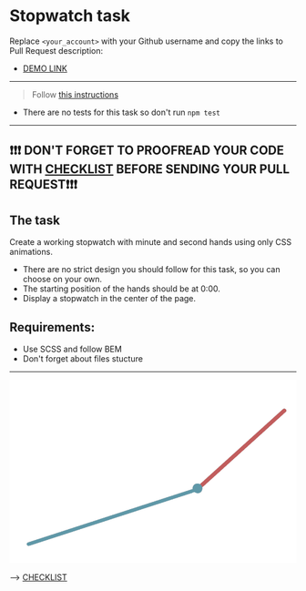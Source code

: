 # Stopwatch task

Replace `<your_account>` with your Github username and copy the links to Pull Request description:

- [DEMO LINK](https://Duster-1.github.io/layout_stop-watch/)

---

> Follow [this instructions](https://github.com/mate-academy/layout_task-guideline#how-to-solve-the-layout-tasks-on-github)

- There are no tests for this task so don't run `npm test`

---

## ❗️❗️❗️ DON'T FORGET TO PROOFREAD YOUR CODE WITH [CHECKLIST](https://github.com/mate-academy/layout_stop-watch/blob/master/checklist.md) BEFORE SENDING YOUR PULL REQUEST❗️❗️❗️

## The task

Create a working stopwatch with minute and second hands using only CSS animations.

- There are no strict design you should follow for this task, so you can choose on your own.
- The starting position of the hands should be at 0:00.
- Display a stopwatch in the center of the page.

## Requirements:

- Use SCSS and follow BEM
- Don't forget about files stucture

---

![demo](stopwatch.png)

--> [CHECKLIST](https://github.com/mate-academy/layout_stop-watch/blob/master/checklist.md)
